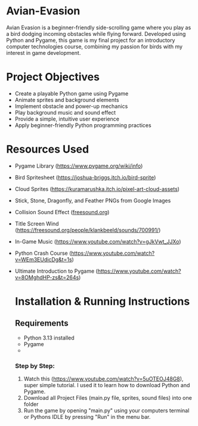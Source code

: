 # Avian-Evasion
Avian Evasion is a beginner-friendly side-scrolling game where you play as a bird dodging incoming obstacles while flying forward. Developed using Python and Pygame, this game is my final project for an introductory computer technologies course, combining my passion for birds with my interest in game development.

# Project Objectives
- Create a playable Python game using Pygame
- Animate sprites and background elements
- Implement obstacle and power-up mechanics
- Play background music and sound effect
- Provide a simple, intuitive user experience
- Apply beginner-friendly Python programming practices

# Resources Used
- Pygame Library (https://www.pygame.org/wiki/info)
- Bird Spritesheet (https://joshua-briggs.itch.io/bird-sprite)
- Cloud Sprites (https://kuramarushka.itch.io/pixel-art-cloud-assets)
- Stick, Stone, Dragonfly, and Feather PNGs from Google Images
- Collision Sound Effect ([freesound.org](https://freesound.org/people/jeckkech/sounds/391658/))
- Title Screen Wind (https://freesound.org/people/klankbeeld/sounds/700991/)
- In-Game Music (https://www.youtube.com/watch?v=gJkVwt_JJXo)
- Python Crash Course (https://www.youtube.com/watch?v=WEm3EUdicDg&t=1s)
- Ultimate Introduction to Pygame (https://www.youtube.com/watch?v=8OMghdHP-zs&t=264s)

  # Installation & Running Instructions
  
  ## Requirements
  - Python 3.13 installed
  - Pygame
  - 
  ### Step by Step:
  1. Watch this (https://www.youtube.com/watch?v=5uOTEOJ48G8), super simple tutorial. I used it to learn how to download Python and Pygame.
  2. Download all Project Files (main.py file, sprites, sound files) into one folder
  3. Run the game by opening "main.py" using your computers terminal or Pythons IDLE by pressing "Run" in the menu bar.
  
